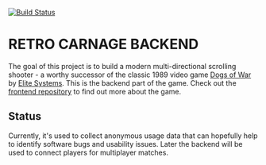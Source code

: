 [![Build Status](https://dev.azure.com/Retro-Carnage/Retro-Carnage/_apis/build/status/Retro-Carnage-Team.retro-carnage-backend?branchName=master)](https://dev.azure.com/Retro-Carnage/Retro-Carnage/_build/latest?definitionId=4&branchName=master)

# RETRO CARNAGE BACKEND

The goal of this project is to build a modern multi-directional scrolling shooter - a worthy successor of the classic 
1989 video game [Dogs of War](https://gamesdb.launchbox-app.com/games/details/41090) by 
[Elite Systems](http://www.elite-systems.co.uk). This is the backend part of the game. Check out the 
[frontend repository](https://github.com/huddeldaddel/retro-carnage) to find out more about the game.  

## Status

Currently, it's used to collect anonymous usage data that can hopefully help to
identify software bugs and usability issues. Later the backend will be used to connect players for multiplayer matches.
